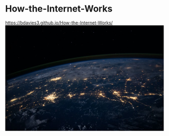 # How-the-Internet-Works
https://bdavies3.github.io/How-the-Internet-Works/
![Pexels pic](images/nasa-Q1p7bh3SHj8-unsplash.jpg)
